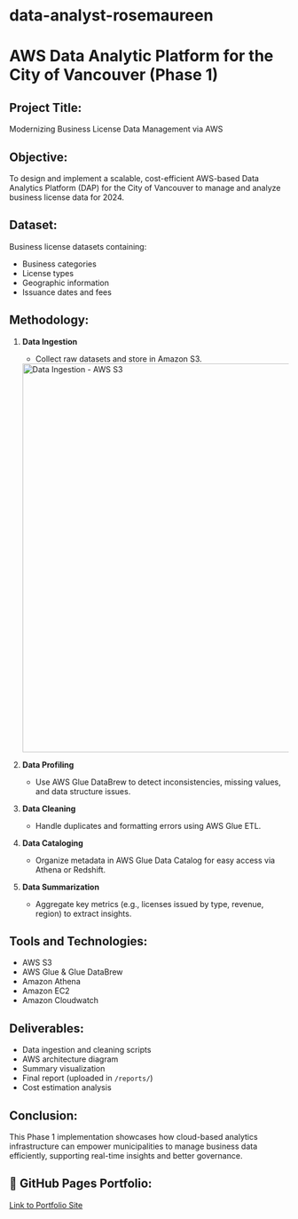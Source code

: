 # data-analyst-rosemaureen
# AWS Data Analytic Platform for the City of Vancouver (Phase 1)

## Project Title:
Modernizing Business License Data Management via AWS

## Objective:
To design and implement a scalable, cost-efficient AWS-based Data Analytics Platform (DAP) for the City of Vancouver to manage and analyze business license data for 2024.

## Dataset:
Business license datasets containing:
- Business categories
- License types
- Geographic information
- Issuance dates and fees

## Methodology:

1. **Data Ingestion**  
   - Collect raw datasets and store in Amazon S3.
   <img src="images/PP1 FIG1.1 DATA INGESTION.png" alt="Data Ingestion - AWS S3" width="700"/>

2. **Data Profiling**  
   - Use AWS Glue DataBrew to detect inconsistencies, missing values, and data structure issues.

3. **Data Cleaning**  
   - Handle duplicates and formatting errors using AWS Glue ETL.

4. **Data Cataloging**  
   - Organize metadata in AWS Glue Data Catalog for easy access via Athena or Redshift.

5. **Data Summarization**  
   - Aggregate key metrics (e.g., licenses issued by type, revenue, region) to extract insights.

## Tools and Technologies:
- AWS S3
- AWS Glue & Glue DataBrew
- Amazon Athena
- Amazon EC2
- Amazon Cloudwatch

## Deliverables:
- Data ingestion and cleaning scripts
- AWS architecture diagram
- Summary visualization
- Final report (uploaded in `/reports/`)
- Cost estimation analysis

## Conclusion:
This Phase 1 implementation showcases how cloud-based analytics infrastructure can empower municipalities to manage business data efficiently, supporting real-time insights and better governance.

## 🔗 GitHub Pages Portfolio:
[Link to Portfolio Site](https://avenidorp.github.io/data-analyst-rosemaureen/)
